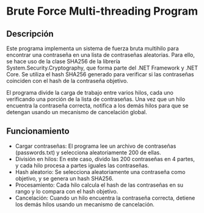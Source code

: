 # Brute Force Multi-threading Program
## Descripción
Este programa implementa un sistema de fuerza bruta multihilo para encontrar una contraseña en una lista de contraseñas aleatorias. Para ello, se hace uso de la clase SHA256 de la librería System.Security.Cryptography, que forma parte del .NET Framework y .NET Core. Se utiliza el hash SHA256 generado para verificar si las contraseñas coinciden con el hash de la contraseña objetivo.

El programa divide la carga de trabajo entre varios hilos, cada uno verificando una porción de la lista de contraseñas. Una vez que un hilo encuentra la contraseña correcta, notifica a los demás hilos para que se detengan usando un mecanismo de cancelación global.

## Funcionamiento
- Cargar contraseñas: El programa lee un archivo de contraseñas (passwords.txt) y selecciona aleatoriamente 200 de ellas.
- División en hilos: En este caso, divido las 200 contraseñas en 4 partes, y cada hilo procesa a partes iguales las contraseñas.
- Hash aleatorio: Se selecciona aleatoriamente una contraseña como objetivo, y se genera un hash SHA256.
- Procesamiento: Cada hilo calcula el hash de las contraseñas en su rango y lo compara con el hash objetivo.
- Cancelación: Cuando un hilo encuentra la contraseña correcta, detiene los demás hilos usando un mecanismo de cancelación.
